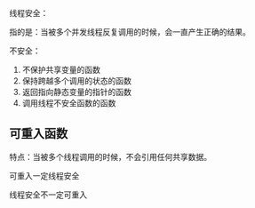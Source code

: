 线程安全：

指的是：当被多个并发线程反复调用的时候，会一直产生正确的结果。

不安全：

1. 不保护共享变量的函数
2. 保持跨越多个调用的状态的函数
3. 返回指向静态变量的指针的函数
4. 调用线程不安全函数的函数

## 可重入函数

特点：当被多个线程调用的时候，不会引用任何共享数据。

可重入一定线程安全

线程安全不一定可重入